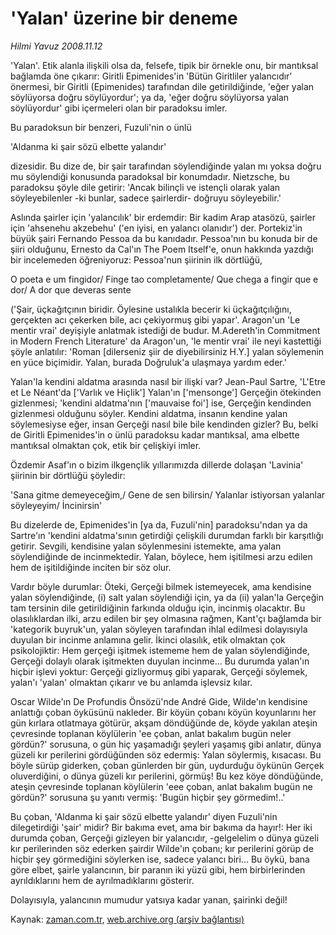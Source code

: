 # 'Yalan' üzerine bir deneme

*Hilmi Yavuz 2008.11.12*

<tr><td class="metin" colspan="2" style="padding-top: 20px; padding-left: 5px; padding-right: 10px;">'Yalan'. Etik alanla ilişkili olsa da, felsefe, tipik bir örnekle onu, bir mantıksal bağlamda öne çıkarır: Giritli Epimenides'in 'Bütün Giritliler yalancıdır'  önermesi, bir Giritli (Epimenides) tarafından dile getirildiğinde, 'eğer yalan söylüyorsa doğru söylüyordur'; ya da, 'eğer doğru söylüyorsa yalan söylüyordur' gibi içermeleri olan bir paradoksu imler.</td></tr><tr><td class="metin" colspan="2" style="padding-top: 20px; padding-left: 5px; padding-right: 10px;"><p> Bu paradoksun bir benzeri, Fuzuli'nin o ünlü 
<p>'Aldanma ki şair sözü elbette yalandır'
<p>dizesidir. Bu dize de, bir şair tarafından söylendiğinde yalan mı yoksa doğru mu söylendiği konusunda paradoksal bir konumdadır. Nietzsche, bu paradoksu şöyle dile getirir: 'Ancak bilinçli ve istençli olarak yalan söyleyebilenler -ki bunlar, sadece şairlerdir- doğruyu söyleyebilir.'
<p>Aslında şairler için 'yalancılık' bir erdemdir: Bir kadim Arap atasözü, şairler için 'ahsenehu akzebehu' ('en iyisi, en yalancı olanıdır') der. Portekiz'in büyük şairi Fernando Pessoa da bu kanıdadır. Pessoa'nın bu konuda bir de şiiri olduğunu, Ernesto da Cal'ın The Poem Itself'e, onun hakkında yazdığı bir incelemeden öğreniyoruz: Pessoa'nun şiirinin ilk dörtlüğü,
<p>O poeta e um fingidor/ Finge tao completamente/ Que chega a fingir que e dor/ A dor que deveras sente
<p>('Şair, üçkağıtçının biridir. Öylesine ustalıkla becerir ki üçkağıtçılığını, gerçekten acı çekerken bile, acı çekiyormuş gibi yapar'. Aragon'un 'Le mentir vrai' deyişiyle anlatmak istediği de budur. M.Adereth'in Commitment in Modern French Literature' da Aragon'un, 'le mentir vrai' ile neyi kastettiği şöyle anlatılır: 'Roman [dilerseniz şiir de diyebilirsiniz H.Y.] yalan söylemenin en yüce biçimidir. Yalan, burada Doğruluk'a ulaşmaya yardım eder.'
<p>Yalan'la kendini aldatma arasında nasıl bir ilişki var? Jean-Paul Sartre, 'L'Etre et Le Néant'da ['Varlık ve Hiçlik'] Yalan'ın ['mensonge'] Gerçeğin ötekinden gizlenmesi; 'kendini aldatma'nın ['mauvaise foi'] ise, Gerçeğin kendinden gizlenmesi olduğunu söyler. Kendini aldatma, insanın kendine yalan söylemesiyse eğer, insan Gerçeği nasıl bile bile kendinden gizler? Bu, belki de Giritli Epimenides'in o ünlü paradoksu kadar mantıksal, ama elbette mantıksal olmaktan çok, etik bir çelişkiyi imler.
<p>Özdemir Asaf'ın o bizim ilkgençlik yıllarımızda dillerde dolaşan 'Lavinia' şiirinin bir dörtlüğü şöyledir:
<p>'Sana gitme demeyeceğim,/ Gene de sen bilirsin/ Yalanlar istiyorsan yalanlar söyleyeyim/ İncinirsin'
<p>Bu dizelerde de, Epimenides'in [ya da, Fuzuli'nin] paradoksu'ndan ya da Sartre'ın 'kendini aldatma'sının getirdiği çelişkili durumdan farklı bir karşıtlığı getirir. Sevgili, kendisine yalan söylenmesini istemekte, ama yalan söylendiğinde de incinmektedir. Yalan, böylece, hem işitilmesi arzu edilen hem de işitildiğinde inciten bir söz olur. 
<p>Vardır böyle durumlar: Öteki, Gerçeği bilmek istemeyecek, ama kendisine yalan söylendiğinde, (i) salt yalan söylendiği için, ya da (ii) yalan'la Gerçeğin tam tersinin dile getirildiğinin farkında olduğu için, incinmiş olacaktır. Bu olasılıklardan ilki, arzu edilen bir şey olmasına rağmen, Kant'çı bağlamda bir 'kategorik buyruk'un, yalan söyleyen tarafından ihlal edilmesi dolayısıyla duyulan bir incinme anlamına gelir. İkinci olasılık, etik olmaktan çok psikolojiktir: Hem gerçeği işitmek istememe hem de yalan söylendiğinde, Gerçeği dolaylı olarak işitmekten duyulan incinme... Bu durumda yalan'ın hiçbir işlevi yoktur: Gerçeği gizliyormuş gibi yaparak, Gerçeği söylemek, yalan'ı 'yalan' olmaktan çıkarır ve bu anlamda işlevsiz kılar.
<p>Oscar Wilde'ın De Profundis Önsözü'nde André Gide, Wilde'ın kendisine anlattığı çoban öyküsünü nakleder. Bir köyün çobanı köyün koyunlarını her gün kırlara otlatmaya götürür, akşam döndüğünde de, köyde yakılan ateşin çevresinde toplanan köylülerin 'ee çoban, anlat bakalım bugün neler gördün?' sorusuna, o gün hiç yaşamadığı şeyleri yaşamış gibi anlatır, dünya güzeli kır perilerini gördüğünden söz edermiş: Yalan söylermiş, kısacası. Bu böyle sürüp giderken, çoban günlerden bir gün, uydurduğu öykünün Gerçek oluverdiğini, o dünya güzeli kır perilerini, görmüş! Bu kez köye döndüğünde, ateşin çevresinde toplanan köylülerin 'eee çoban, anlat bakalım bugün ne gördün?' sorusuna şu yanıtı vermiş: 'Bugün hiçbir şey görmedim!..'
<p>Bu çoban, 'Aldanma ki şair sözü elbette yalandır' diyen Fuzuli'nin dilegetirdiği 'şair' midir? Bir bakıma evet, ama bir bakıma da hayır!: Her iki durumda çoban, Gerçeği gizleyen bir yalancıdır, -gelgelelim o dünya güzeli kır perilerinden söz ederken şairdir Wilde'ın çobanı; kır perilerini görüp de hiçbir şey görmediğini söylerken ise, sadece yalancı biri... Bu öykü, bana göre elbet, şairle yalancının, bir paranın iki yüzü gibi, hem birbirlerinden ayrıldıklarını hem de ayrılmadıklarını gösterir.
<p>Dolayısıyla, yalancının mumudur yatsıya kadar yanan, şairinki değil!<br/></p></p></p></p></p></p></p></p></p></p></p></p></p></p></td></tr>

Kaynak: [zaman.com.tr](http://zaman.com.tr/yazar.do?yazino=759372), [web.archive.org (arşiv bağlantısı)](http://web.archive.org/web/20081220051706/http://zaman.com.tr:80/yazar.do?yazino=759372)
